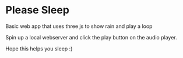 # Please Sleep
 Basic web app that uses three js to show rain and play a loop
 
 Spin up a local webserver and click the play button on the audio player.
 
 
Hope this helps you sleep :)
